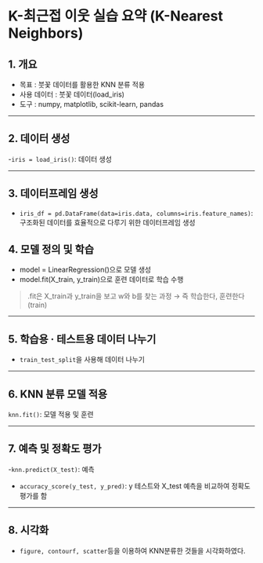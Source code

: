 # K-최근접 이웃 실습 요약 (K-Nearest Neighbors)

## 1. 개요
- 목표 : 붓꽃 데이터를 활용한 KNN 분류 적용
- 사용 데이터 : 붓꽃 데이터(load_iris)
- 도구 : numpy, matplotlib, scikit-learn, pandas

---

## 2. 데이터 생성
-`iris = load_iris()`: 데이터 생성

---

## 3. 데이터프레임 생성
- `iris_df = pd.DataFrame(data=iris.data, columns=iris.feature_names)`: 구조화된 데이터를 효율적으로 다루기 위한 데이터프레임 생성

## 4. 모델 정의 및 학습
- model = LinearRegression()으로 모델 생성
- model.fit(X_train, y_train)으로 훈련 데이터로 학습 수행

> .fit은 X_train과 y_train을 보고 w와 b를 찾는 과정 → 즉 학습한다, 훈련한다 (train)

---

## 5. 학습용 · 테스트용 데이터 나누기
- `train_test_split`을 사용해 데이터 나누기
---

## 6. KNN  분류 모델 적용

`knn.fit()`: 모델 적용 및 훈련

---

## 7. 예측 및 정확도 평가
-`knn.predict(X_test)`: 예측
- `accuracy_score(y_test, y_pred)`: y 테스트와 X_test 예측을 비교하여 정확도 평가를 함

---

## 8. 시각화
- `figure, contourf, scatter`등을 이용하여 KNN분류한 것들을 시각화하였다.




